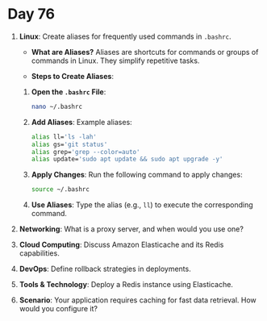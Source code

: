 # Day 76



1. **Linux**: Create aliases for frequently used commands in `.bashrc`.
   * **What are Aliases?**
     Aliases are shortcuts for commands or groups of commands in Linux. They simplify repetitive tasks.

   * **Steps to Create Aliases**:
    1. **Open the `.bashrc` File**:
       ```bash
       nano ~/.bashrc
       ```
    2. **Add Aliases**:
       Example aliases:
       ```bash
       alias ll='ls -lah'
       alias gs='git status'
       alias grep='grep --color=auto'
       alias update='sudo apt update && sudo apt upgrade -y'
       ```
    3. **Apply Changes**:
       Run the following command to apply changes:
       ```bash
       source ~/.bashrc
       ```
    4. **Use Aliases**:
       Type the alias (e.g., `ll`) to execute the corresponding command.


2. **Networking**: What is a proxy server, and when would you use one?

3. **Cloud Computing**: Discuss Amazon Elasticache and its Redis capabilities.

4. **DevOps**: Define rollback strategies in deployments.

5. **Tools & Technology**: Deploy a Redis instance using Elasticache.

6. **Scenario**: Your application requires caching for fast data retrieval. How would you configure it?


